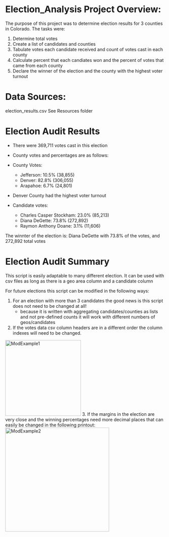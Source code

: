 # Election_Analysis Project Overview:

The purpose of this project was to determine election results for 3 counties in Colorado. The tasks were:
1. Determine total votes
2. Create a list of candidates and counties
3. Tabulate votes each candidate received and count of votes cast in each county
5. Calculate percent that each candiates won and the percent of votes that came from each county
6. Declare the winner of the election and the county with the highest voter turnout

# Data Sources:
election_results.csv
See Resources folder


# Election Audit Results
* There were 369,711 votes cast in this election
* County votes and percentages are as follows:
* County Votes:
    * Jefferson: 10.5% (38,855)
    * Denver: 82.8% (306,055)
    * Arapahoe: 6.7% (24,801)
* Denver County had the highest voter turnout


* Candidate votes:
    * Charles Casper Stockham: 23.0% (85,213)
    * Diana DeGette: 73.8% (272,892)
    * Raymon Anthony Doane: 3.1% (11,606)

The winnter of the election is:
Diana DeGette with 73.8% of the votes, and 272,892 total votes

# Election Audit Summary
This script is easily adaptable to many different election. It can be used with csv files as long as there is a geo area column and a candidate column

For future elections this script can be modified in the following ways:
1. For an election with more than 3 candidates the good news is this script does not need to be changed at all!
    * because it is written with aggregating candidates/counties as lists and not pre-defined counts it will work with different numbers of geos/candidates
2. If the votes data csv column headers are in a different order the column indexes will need to be changed.
<img width="239" alt="ModExample1" src="https://user-images.githubusercontent.com/95047485/148663490-247b163b-8f0f-4821-9b5f-86b869735c58.PNG">
3. If the margins in the election are very close and the winning percentages need more decimal places that can easily be changed in the following printout:
<img width="328" alt="ModExample2" src="https://user-images.githubusercontent.com/95047485/148663514-94c2affa-ba35-4631-96fe-8f60e1ebf592.PNG">



